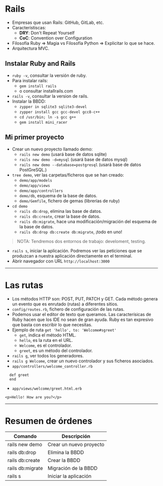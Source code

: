 
# Rails

* Empresas que usan Rails: GitHub, GitLab, etc.
* Característiscas:
    * **DRY**: Don't Repeat Yourself
    * **CoC**: Convention over Configuration
* Filosofía Ruby => Magia vs Filosofía Python => Explicitar lo que se hace.
* Arquitectura MVC.

## Instalar Ruby and Rails

* `ruby -v`, consultar la versión de ruby.
* Para instalar rails:
    * `gem install rails`
    * o consultar installrails.com
* `rails -v`, consultar la version de rails.
* Instalar la BBDD:
    * `zypper in sqlite3 sqlite3-devel`
    * `zypper install gcc gcc-devel gcc8-c++ `
    * `cd /usr/bin; ln -s gcc g++`
    * `gem install mini_racer`

## Mi primer proyecto

* Crear un nuevo proyecto llamado demo:
    * `rails new demo` (usará base de datos sqlite)
    * `rails new demo -d=mysql` (usará base de datos mysql)
    * `rails new demo --database=postgresql` (usará base de datos PostGreSQL.)
* `tree demo`, ver las carpetas/ficheros que se han creado:
    * `demo/app/models`
    * `demo/app/views`
    * `demo/app/controllers`
    * `demo/db`, esquema de la base de datos.
    * `demo/Gemfile`, fichero de gemas (librerías de ruby)
* `cd demo`
    * `rails db:drop`, elimina las base de datos.
    * `rails db:create`, crear la base de datos.    
    * `rails db:migrate`, hace una modificación/migración del esquema de la base de datos.
    * `rails db:drop db:create db:migrate`, ¡todo en uno!

> NOTA: Tendremos dos entornos de trabajo: develoment, testing.

* `rails s`, iniciar la aplicación. Podremos ver las peticiones que se produzcan a nuestra aplicación directamente en el terminal.
* Abrir navegador con URL `http://localhost:3000`

---

# Las rutas

* Los métodos HTTP son: POST, PUT, PATCH y GET.
Cada método genera un evento que es enrutado (rutas)
a diferentes sitios.
* `config/routes.rb`, fichero de configuración de las rutas.
* Podemos usar el editor de texto que queramos. Las caracterísicas de Ruby hacen que los IDE no sean de gran ayuda. Ruby es tan expresivo que basta con escribir lo que necesitas.
* Ejemplo de ruta `get 'hello', to: 'Welcome#sgreet'`
    * `get`, indica el método HTML.
    * `hello`, es la ruta en el URL.
    * `Welcome`, es el controlador.
    * `greet`, es un método del controlador.
* `rails g`, ver todos los generadores.
* `rails g Welcome`, crear un nuevo controlador y sus ficheros asociados.
* `app/controllers/welcome_controller.rb`
```
  def greet
  end
```
* `app/views/welcome/greet.html.erb`
```
<p>Hello! How are you?</p>
```
---

# Resumen de órdenes

| Comando         | Descripción             |
| --------------- | ----------------------- |
| rails new demo  | Crear un nuevo proyecto |
| rails db:drop   | Elimina la BBDD |
| rails db:create | Crear la BBDD |
| rails db:migrate | Migración de la BBDD |
| rails s          | Iniciar la aplicación |
